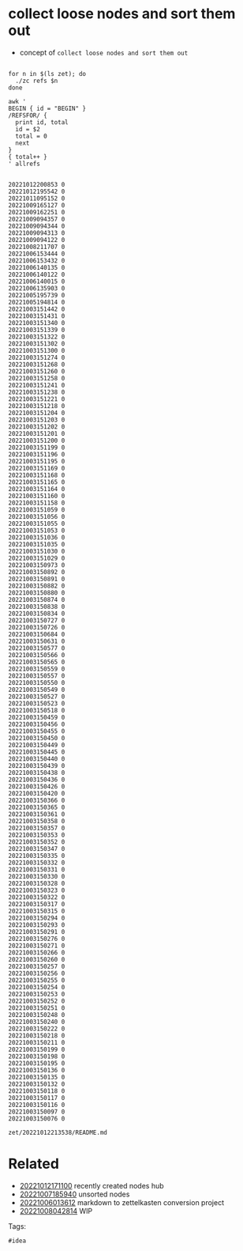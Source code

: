 # collect loose nodes and sort them out

- concept of `collect loose nodes and sort them out`

```

for n in $(ls zet); do
  ./zc refs $n
done

awk '
BEGIN { id = "BEGIN" }
/REFSFOR/ {
  print id, total
  id = $2
  total = 0
  next
}
{ total++ }
' allrefs

```

```

20221012200853 0
20221012195542 0
20221011095152 0
20221009165127 0
20221009162251 0
20221009094357 0
20221009094344 0
20221009094313 0
20221009094122 0
20221008211707 0
20221006153444 0
20221006153432 0
20221006140135 0
20221006140122 0
20221006140015 0
20221006135903 0
20221005195739 0
20221005194814 0
20221003151442 0
20221003151431 0
20221003151340 0
20221003151339 0
20221003151322 0
20221003151302 0
20221003151300 0
20221003151274 0
20221003151268 0
20221003151260 0
20221003151258 0
20221003151241 0
20221003151238 0
20221003151221 0
20221003151218 0
20221003151204 0
20221003151203 0
20221003151202 0
20221003151201 0
20221003151200 0
20221003151199 0
20221003151196 0
20221003151195 0
20221003151169 0
20221003151168 0
20221003151165 0
20221003151164 0
20221003151160 0
20221003151158 0
20221003151059 0
20221003151056 0
20221003151055 0
20221003151053 0
20221003151036 0
20221003151035 0
20221003151030 0
20221003151029 0
20221003150973 0
20221003150892 0
20221003150891 0
20221003150882 0
20221003150880 0
20221003150874 0
20221003150838 0
20221003150834 0
20221003150727 0
20221003150726 0
20221003150684 0
20221003150631 0
20221003150577 0
20221003150566 0
20221003150565 0
20221003150559 0
20221003150557 0
20221003150550 0
20221003150549 0
20221003150527 0
20221003150523 0
20221003150518 0
20221003150459 0
20221003150456 0
20221003150455 0
20221003150450 0
20221003150449 0
20221003150445 0
20221003150440 0
20221003150439 0
20221003150438 0
20221003150436 0
20221003150426 0
20221003150420 0
20221003150366 0
20221003150365 0
20221003150361 0
20221003150358 0
20221003150357 0
20221003150353 0
20221003150352 0
20221003150347 0
20221003150335 0
20221003150332 0
20221003150331 0
20221003150330 0
20221003150328 0
20221003150323 0
20221003150322 0
20221003150317 0
20221003150315 0
20221003150294 0
20221003150293 0
20221003150291 0
20221003150276 0
20221003150271 0
20221003150266 0
20221003150260 0
20221003150257 0
20221003150256 0
20221003150255 0
20221003150254 0
20221003150253 0
20221003150252 0
20221003150251 0
20221003150248 0
20221003150240 0
20221003150222 0
20221003150218 0
20221003150211 0
20221003150199 0
20221003150198 0
20221003150195 0
20221003150136 0
20221003150135 0
20221003150132 0
20221003150118 0
20221003150117 0
20221003150116 0
20221003150097 0
20221003150076 0

```

` zet/20221012213538/README.md `

# Related

- [20221012171100](/zet/20221012171100/README.md) recently created nodes hub
- [20221007185940](/zet/20221007185940/README.md) unsorted nodes
- [20221006013612](/zet/20221006013612/README.md) markdown to zettelkasten conversion project
- [20221008042814](/zet/20221008042814/README.md) WIP

Tags:

    #idea
